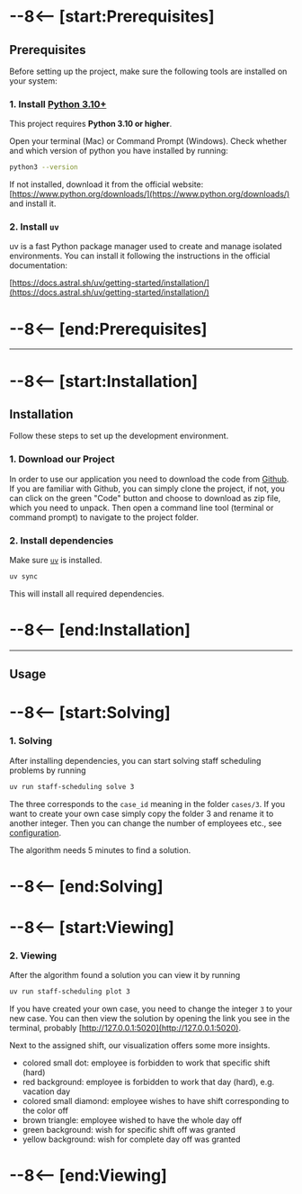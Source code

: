 # --8<-- [start:Prerequisites]
## Prerequisites

Before setting up the project, make sure the following tools are installed on your system:

### 1. Install [Python 3.10+](https://www.python.org/downloads/)

This project requires **Python 3.10 or higher**.

Open your terminal (Mac) or Command Prompt (Windows). Check whether and which version of python you have installed by running:

```bash
python3 --version
```

If not installed, download it from the official website: [https://www.python.org/downloads/](https://www.python.org/downloads/) and install it.

### 2. Install `uv`

uv is a fast Python package manager used to create and manage isolated environments. You can install it following the instructions in the official documentation:

[https://docs.astral.sh/uv/getting-started/installation/](https://docs.astral.sh/uv/getting-started/installation/)
# --8<-- [end:Prerequisites]

---
# --8<-- [start:Installation]
## Installation

Follow these steps to set up the development environment.

### 1. Download our Project

In order to use our application you need to download the code from [Github](https://github.com/CombiRWTH/StaffScheduling). If you are familiar with Github, you can simply clone the project, if not, you can click on the green "Code" button and choose to download as zip file, which you need to unpack. Then open a command line tool (terminal or command prompt) to navigate to the project folder.

### 2. Install dependencies

Make sure [`uv`](https://github.com/astral-sh/uv) is installed.

```bash
uv sync
```

This will install all required dependencies.
# --8<-- [end:Installation]

---

## Usage

# --8<-- [start:Solving]
### 1. Solving

After installing dependencies, you can start solving staff scheduling problems by running
```bash
uv run staff-scheduling solve 3
```
The three corresponds to the `case_id` meaning in the folder `cases/3`. If you want to create your own case
simply copy the folder 3 and rename it to another integer. Then you can change the number of employees etc., see [configuration](../configuration).

The algorithm needs 5 minutes to find a solution.
# --8<-- [end:Solving]

# --8<-- [start:Viewing]
### 2. Viewing
After the algorithm found a solution you can view it by running
```bash
uv run staff-scheduling plot 3
```
If you have created your own case, you need to change the integer `3` to your new case.
You can then view the solution by opening the link you see in the terminal, probably [http://127.0.0.1:5020](http://127.0.0.1:5020).

Next to the assigned shift, our visualization offers some more insights.

- colored small dot: employee is forbidden to work that specific shift (hard)
- red background: employee is forbidden to work that day (hard), e.g. vacation day
- colored small diamond: employee wishes to have shift corresponding to the color off
- brown triangle: employee wished to have the whole day off
- green background: wish for specific shift off was granted
- yellow background: wish for complete day off was granted
# --8<-- [end:Viewing]
